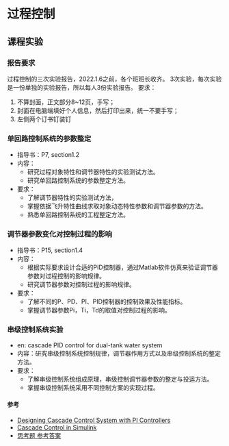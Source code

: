 # 过程控制

## 课程实验

### 报告要求

过程控制的三次实验报告，2022.1.6之前，各个班班长收齐。
3次实验，每次实验是一份单独的实验报告，所以每人3份实验报告。
要求：

1. 不算封面，正文部分8~12页，手写；
2. 封面在电脑端填好个人信息，然后打印出来，统一不要手写；
3. 左侧两个订书钉装钉

### 单回路控制系统的参数整定

- 指导书：P7, section1.2
- 内容：
  - 研究过程对象特性和调节器特性的实验测试方法。
  - 研究单回路控制系统的参数整定方法。
- 要求：
  - 了解调节器特性的实验测试方法，
  - 掌握依据飞升特性曲线求取对象动态特性参数和调节器参数的方法。
  - 熟悉单回路控制系统的工程整定方法。

### 调节器参数变化对控制过程的影响

- 指导书：P15, section1.4
- 内容：
  - 根据实际要求设计合适的PID控制器，通过Matlab软件仿真来验证调节器参数对过程控制的影响规律。
  - 研究调节器参数对控制过程的影响规律。
- 要求：
  - 了解不同的P、PD、PI、PID控制器的控制效果及性能指标。
  - 掌握调节器参数Pi，Ti，Td的取值对控制过程的影响。

### 串级控制系统实验

- en: cascade PID control for dual-tank water system
- 内容：研究串级控制系统控制规律，调节器作用方式以及串级控制系统的整定方法。
- 要求：
  - 了解串级控制系统组成原理，串级控制调节器参数的整定与投运方法。
  - 掌握串级控制系统采用不同控制方案的实现过程。

#### 参考

- [Designing Cascade Control System with PI Controllers](https://ww2.mathworks.cn/help/control/ug/designing-cascade-control-system-with-pi-controllers.html)
- [Cascade Control in Simulink](https://www.youtube.com/watch?v=J1yQa4Nzn7E)
- [思考题 参考答案](http://www.doczj.com/doc/3968878cce2f0066f53322bb-6.html)



